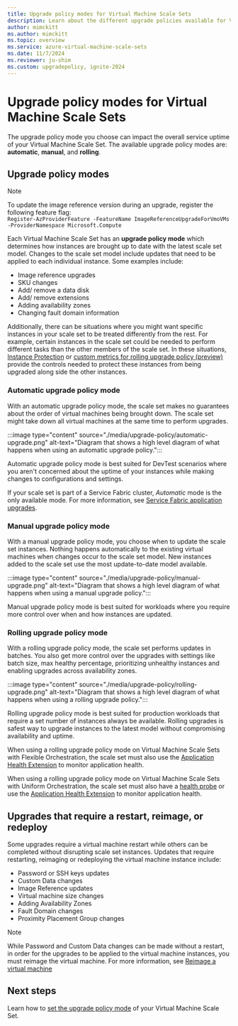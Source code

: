 ```yaml
---
title: Upgrade policy modes for Virtual Machine Scale Sets
description: Learn about the different upgrade policies available for Virtual Machine Scale Sets.
author: mimckitt
ms.author: mimckitt
ms.topic: overview
ms.service: azure-virtual-machine-scale-sets
ms.date: 11/7/2024
ms.reviewer: ju-shim
ms.custom: upgradepolicy, ignite-2024
---
```

# Upgrade policy modes for Virtual Machine Scale Sets

The upgrade policy mode you choose can impact the overall service uptime of your Virtual Machine Scale Set. The available upgrade policy modes are: **automatic**, **manual**, and **rolling**. 



## Upgrade policy modes

> [!NOTE]
> To update the image reference version during an upgrade, register the following feature flag: <br>
> `Register-AzProviderFeature -FeatureName ImageReferenceUpgradeForVmoVMs -ProviderNamespace Microsoft.Compute`

Each Virtual Machine Scale Set has an **upgrade policy mode** which determines how instances are brought up to date with the latest scale set model. Changes to the scale set model include updates that need to be applied to each individual instance. Some examples include: 
- Image reference upgrades
- SKU changes
- Add/ remove a data disk
- Add/ remove extensions
- Adding availability zones
- Changing fault domain information

Additionally, there can be situations where you might want specific instances in your scale set to be treated differently from the rest. For example, certain instances in the scale set could be needed to perform different tasks than the other members of the scale set. In these situations, [Instance Protection](virtual-machine-scale-sets-instance-protection.md) or [custom metrics for rolling upgrade policy (preview)](virtual-machine-scale-sets-rolling-upgrade-custom-metrics.md) provide the controls needed to protect these instances from being upgraded along side the other instances. 

### Automatic upgrade policy mode

With an automatic upgrade policy mode, the scale set makes no guarantees about the order of virtual machines being brought down. The scale set might take down all virtual machines at the same time to perform upgrades. 

:::image type="content" source="./media/upgrade-policy/automatic-upgrade.png" alt-text="Diagram that shows a high level diagram of what happens when using an automatic upgrade policy.":::

Automatic upgrade policy mode is best suited for DevTest scenarios where you aren't concerned about the uptime of your instances while making changes to configurations and settings. 

If your scale set is part of a Service Fabric cluster, *Automatic* mode is the only available mode. For more information, see [Service Fabric application upgrades](../service-fabric/service-fabric-application-upgrade.md).

### Manual upgrade policy mode

With a manual upgrade policy mode, you choose when to update the scale set instances. Nothing happens automatically to the existing virtual machines when changes occur to the scale set model. New instances added to the scale set use the most update-to-date model available. 

:::image type="content" source="./media/upgrade-policy/manual-upgrade.png" alt-text="Diagram that shows a high level diagram of what happens when using a manual upgrade policy.":::

Manual upgrade policy mode is best suited for workloads where you require more control over when and how instances are updated.  

### Rolling upgrade policy mode


With a rolling upgrade policy mode, the scale set performs updates in batches. You also get more control over the upgrades with settings like batch size, max healthy percentage, prioritizing unhealthy instances and enabling upgrades across availability zones. 

:::image type="content" source="./media/upgrade-policy/rolling-upgrade.png" alt-text="Diagram that shows a high level diagram of what happens when using a rolling upgrade policy.":::

Rolling upgrade policy mode is best suited for production workloads that require a set number of instances always be available. Rolling upgrades is safest way to upgrade instances to the latest model without compromising availability and uptime. 

When using a rolling upgrade policy mode on Virtual Machine Scale Sets with Flexible Orchestration, the scale set must also use the [Application Health Extension](virtual-machine-scale-sets-health-extension.md) to monitor application health.

When using a rolling upgrade policy mode on Virtual Machine Scale Sets with Uniform Orchestration, the scale set must also have a [health probe](/azure/load-balancer/load-balancer-custom-probe-overview) or use the [Application Health Extension](virtual-machine-scale-sets-health-extension.md) to monitor application health. 

## Upgrades that require a restart, reimage, or redeploy
Some upgrades require a virtual machine restart while others can be completed without disrupting scale set instances. Updates that require restarting, reimaging or redeploying the virtual machine instance include: 

- Password or SSH keys updates
- Custom Data changes
- Image Reference updates
- Virtual machine size changes
- Adding Availability Zones
- Fault Domain changes
- Proximity Placement Group changes

> [!NOTE]
> While Password and Custom Data changes can be made without a restart, in order for the upgrades to be applied to the virtual machine instances, you must reimage the virtual machine. For more information, see [Reimage a virtual machine](virtual-machine-scale-sets-reimage-virtual-machine.md)

## Next steps
Learn how to [set the upgrade policy mode](virtual-machine-scale-sets-set-upgrade-policy.md) of your Virtual Machine Scale Set.
